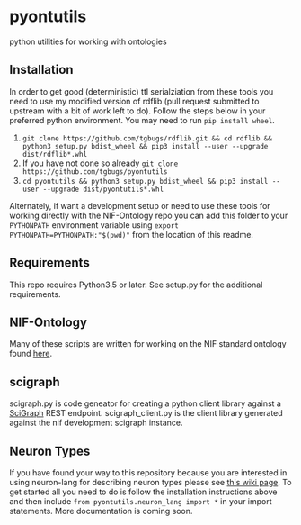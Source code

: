 # pyontutils
python utilities for working with ontologies

## Installation
In order to get good (deterministic) ttl serialziation from these tools you need to use my modified version of rdflib (pull request submitted to upstream with a bit of work left to do).
Follow the steps below in your preferred python environment. You may need to run `pip install wheel`.
1. `git clone https://github.com/tgbugs/rdflib.git && cd rdflib && python3 setup.py bdist_wheel && pip3 install --user --upgrade dist/rdflib*.whl`
2. If you have not done so already `git clone https://github.com/tgbugs/pyontutils`
3. `cd pyontutils && python3 setup.py bdist_wheel && pip3 install --user --upgrade dist/pyontutils*.whl`

Alternately, if want a development setup or need to use these tools for working directly
with the NIF-Ontology repo you can add this folder to your `PYTHONPATH` environment
variable using `export PYTHONPATH=PYTHONPATH:"$(pwd)"` from the location of this readme.

## Requirements
This repo requires Python3.5 or later. See setup.py for the additional requirements.

## NIF-Ontology
Many of these scripts are written for working on the NIF standard ontology
found [here](https://github.com/SciCrunch/NIF-Ontology/).

## scigraph
scigraph.py is code geneator for creating a python client library against a
[SciGraph](https://github.com/SciGraph/SciGraph) REST endpoint.
scigraph_client.py is the client library generated against the nif development scigraph instance.

## Neuron Types
If you have found your way to this repository because you are interested in using neuron-lang for
describing neuron types please see [this wiki page](https://github.com/SciCrunch/NIF-Ontology/wiki/Neurons).
To get started all you need to do is follow the installation instructions above and then include
`from pyontutils.neuron_lang import *` in your import statements. More documentation is coming soon.
